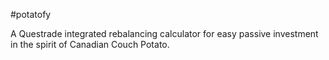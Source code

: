 #potatofy

A Questrade integrated rebalancing calculator for easy passive investment in the spirit of Canadian Couch Potato.
